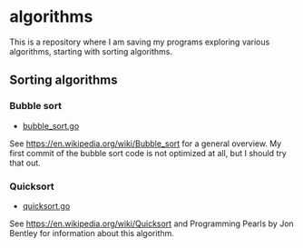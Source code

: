 # algorithms
This is a repository where I am saving my programs exploring various algorithms, starting with sorting algorithms.

## Sorting algorithms

### Bubble sort

* [bubble_sort.go](https://github.com/evbacher/algorithms/blob/main/sorting/bubbleSort.go)
  
See https://en.wikipedia.org/wiki/Bubble_sort for a general overview. My first commit of the bubble sort code is not optimized at all, but I should try that out.

### Quicksort

* [quicksort.go](https://github.com/evbacher/algorithms/blob/main/sorting/quicksort.go)

See https://en.wikipedia.org/wiki/Quicksort and Programming Pearls by Jon Bentley for information about this algorithm.
